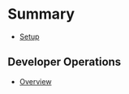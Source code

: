 # Summary

* [Setup](developer_operations/setup.md)

Developer Operations
---

* [Overview](developer_operations/readme.md)
